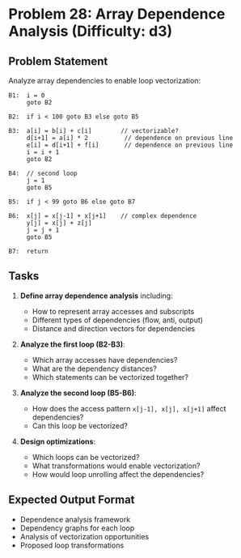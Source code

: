 # Problem 28: Array Dependence Analysis (Difficulty: d3)

## Problem Statement

Analyze array dependencies to enable loop vectorization:

```
B1:  i = 0
     goto B2

B2:  if i < 100 goto B3 else goto B5

B3:  a[i] = b[i] + c[i]        // vectorizable?
     d[i+1] = a[i] * 2          // dependence on previous line
     e[i] = d[i+1] + f[i]       // dependence on previous line
     i = i + 1
     goto B2

B4:  // second loop
     j = 1
     goto B5

B5:  if j < 99 goto B6 else goto B7

B6:  x[j] = x[j-1] + x[j+1]    // complex dependence
     y[j] = x[j] + z[j]
     j = j + 1
     goto B5

B7:  return
```

## Tasks

1. **Define array dependence analysis** including:
   - How to represent array accesses and subscripts
   - Different types of dependencies (flow, anti, output)
   - Distance and direction vectors for dependencies

2. **Analyze the first loop (B2-B3)**:
   - Which array accesses have dependencies?
   - What are the dependency distances?
   - Which statements can be vectorized together?

3. **Analyze the second loop (B5-B6)**:
   - How does the access pattern `x[j-1], x[j], x[j+1]` affect dependencies?
   - Can this loop be vectorized?

4. **Design optimizations**:
   - Which loops can be vectorized?
   - What transformations would enable vectorization?
   - How would loop unrolling affect the dependencies?

## Expected Output Format

- Dependence analysis framework
- Dependency graphs for each loop
- Analysis of vectorization opportunities
- Proposed loop transformations